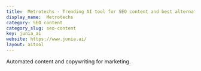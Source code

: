 ```yaml
---
title:  Metrotechs - Trending AI tool for SEO content and best alternatives
display_name:  Metrotechs
category: SEO content
category_slug: seo-content
key: junia_ai
website: https://www.junia.ai/
layout: aitool
---
```


Automated content and copywriting for marketing.
